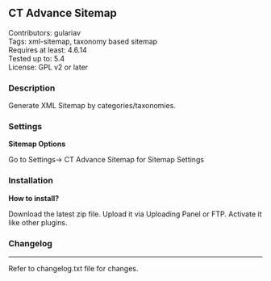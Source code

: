 ## CT Advance Sitemap

Contributors: gulariav <br/>
Tags: xml-sitemap, taxonomy based sitemap<br/>
Requires at least: 4.6.14<br/>
Tested up to: 5.4<br/>
License: GPL v2 or later<br/>


### Description
Generate XML Sitemap by categories/taxonomies.  



### Settings 

**Sitemap Options** 

Go to Settings-> CT Advance Sitemap for Sitemap Settings 


### Installation  

**How to install?** 

Download the latest zip file. Upload it via Uploading Panel or FTP. Activate it like other plugins.  


### Changelog
--------
Refer to changelog.txt file for changes.
